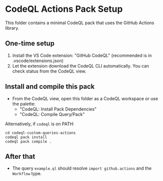 # CodeQL Actions Pack Setup

This folder contains a minimal CodeQL pack that uses the GitHub Actions library.

## One-time setup

1. Install the VS Code extension: "GitHub CodeQL" (recommended is in .vscode/extensions.json)
2. Let the extension download the CodeQL CLI automatically. You can check status from the CodeQL view.

## Install and compile this pack

- From the CodeQL view, open this folder as a CodeQL workspace or use the palette:
  - "CodeQL: Install Pack Dependencies"
  - "CodeQL: Compile Query/Pack"

Alternatively, if `codeql` is on PATH:

```pwsh
cd codeql-custom-queries-actions
codeql pack install
codeql pack compile .
```

## After that

- The query `example.ql` should resolve `import github.actions` and the `Workflow` type.
